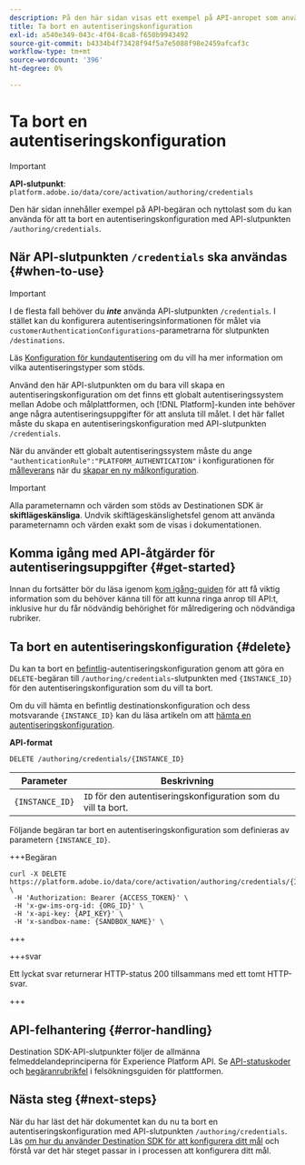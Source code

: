 ```yaml
---
description: På den här sidan visas ett exempel på API-anropet som används för att ta bort en Adobe Experience Platform Destination SDK för konfiguration av autentiseringsuppgifter.
title: Ta bort en autentiseringskonfiguration
exl-id: a540e349-043c-4f04-8ca8-f650b9943492
source-git-commit: b4334b4f73428f94f5a7e5088f98e2459afcaf3c
workflow-type: tm+mt
source-wordcount: '396'
ht-degree: 0%

---
```


# Ta bort en autentiseringskonfiguration

>[!IMPORTANT]
>
>**API-slutpunkt**: `platform.adobe.io/data/core/activation/authoring/credentials`

Den här sidan innehåller exempel på API-begäran och nyttolast som du kan använda för att ta bort en autentiseringskonfiguration med API-slutpunkten `/authoring/credentials`.

## När API-slutpunkten `/credentials` ska användas {#when-to-use}

>[!IMPORTANT]
>
>I de flesta fall behöver du ***inte*** använda API-slutpunkten `/credentials`. I stället kan du konfigurera autentiseringsinformationen för målet via `customerAuthenticationConfigurations`-parametrarna för slutpunkten `/destinations`.
> 
>Läs [Konfiguration för kundautentisering](../functionality/destination-configuration/customer-authentication.md) om du vill ha mer information om vilka autentiseringstyper som stöds.

Använd den här API-slutpunkten om du bara vill skapa en autentiseringskonfiguration om det finns ett globalt autentiseringssystem mellan Adobe och målplattformen, och [!DNL Platform]-kunden inte behöver ange några autentiseringsuppgifter för att ansluta till målet. I det här fallet måste du skapa en autentiseringskonfiguration med API-slutpunkten `/credentials`.

När du använder ett globalt autentiseringssystem måste du ange `"authenticationRule":"PLATFORM_AUTHENTICATION"` i konfigurationen för [målleverans](../functionality/destination-configuration/destination-delivery.md) när du [skapar en ny målkonfiguration](../authoring-api/destination-configuration/create-destination-configuration.md).

>[!IMPORTANT]
>
>Alla parameternamn och värden som stöds av Destinationen SDK är **skiftlägeskänsliga**. Undvik skiftlägeskänslighetsfel genom att använda parameternamn och värden exakt som de visas i dokumentationen.

## Komma igång med API-åtgärder för autentiseringsuppgifter {#get-started}

Innan du fortsätter bör du läsa igenom [kom igång-guiden](../getting-started.md) för att få viktig information som du behöver känna till för att kunna ringa anrop till API:t, inklusive hur du får nödvändig behörighet för målredigering och nödvändiga rubriker.

## Ta bort en autentiseringskonfiguration {#delete}

Du kan ta bort en [befintlig](create-credential-configuration.md)-autentiseringskonfiguration genom att göra en `DELETE`-begäran till `/authoring/credentials`-slutpunkten med `{INSTANCE_ID}` för den autentiseringskonfiguration som du vill ta bort.

Om du vill hämta en befintlig destinationskonfiguration och dess motsvarande `{INSTANCE_ID}` kan du läsa artikeln om att [hämta en autentiseringskonfiguration](retrieve-credential-configuration.md).

**API-format**

```http
DELETE /authoring/credentials/{INSTANCE_ID}
```

| Parameter | Beskrivning |
| --------- | ----------- |
| `{INSTANCE_ID}` | `ID` för den autentiseringskonfiguration som du vill ta bort. |

Följande begäran tar bort en autentiseringskonfiguration som definieras av parametern `{INSTANCE_ID}`.

+++Begäran

```shell
curl -X DELETE https://platform.adobe.io/data/core/activation/authoring/credentials/{INSTANCE_ID} \
 -H 'Authorization: Bearer {ACCESS_TOKEN}' \
 -H 'x-gw-ims-org-id: {ORG_ID}' \
 -H 'x-api-key: {API_KEY}' \
 -H 'x-sandbox-name: {SANDBOX_NAME}' \
```

+++

+++svar

Ett lyckat svar returnerar HTTP-status 200 tillsammans med ett tomt HTTP-svar.

+++

## API-felhantering {#error-handling}

Destination SDK-API-slutpunkter följer de allmänna felmeddelandeprinciperna för Experience Platform API. Se [API-statuskoder](../../../landing/troubleshooting.md#api-status-codes) och [begäranrubrikfel](../../../landing/troubleshooting.md#request-header-errors) i felsökningsguiden för plattformen.

## Nästa steg {#next-steps}

När du har läst det här dokumentet kan du nu ta bort en autentiseringskonfiguration med API-slutpunkten `/authoring/credentials`. Läs [om hur du använder Destination SDK för att konfigurera ditt mål](../guides/configure-destination-instructions.md) och förstå var det här steget passar in i processen att konfigurera ditt mål.
